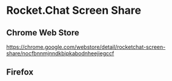 # Rocket.Chat Screen Share

## Chrome Web Store

https://chrome.google.com/webstore/detail/rocketchat-screen-share/nocfbnnmjnndkbipkabodnheejiegccf

## Firefox
